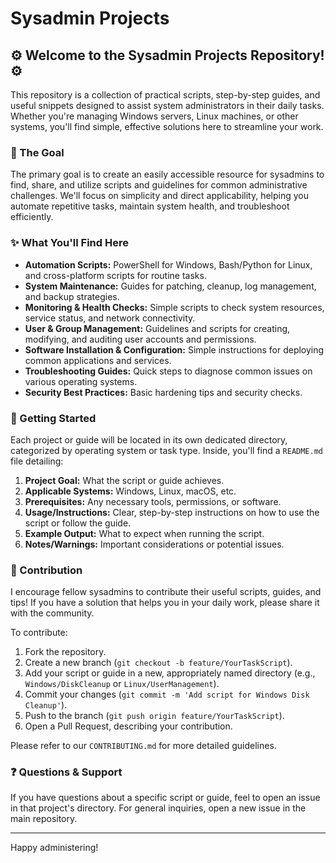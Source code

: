 # Sysadmin Projects

## ⚙️ Welcome to the Sysadmin Projects Repository! ⚙️

This repository is a collection of practical scripts, step-by-step guides, and useful snippets designed to assist system administrators in their daily tasks. Whether you're managing Windows servers, Linux machines, or other systems, you'll find simple, effective solutions here to streamline your work.

### 🎯 The Goal

The primary goal is to create an easily accessible resource for sysadmins to find, share, and utilize scripts and guidelines for common administrative challenges. We'll focus on simplicity and direct applicability, helping you automate repetitive tasks, maintain system health, and troubleshoot efficiently.

### ✨ What You'll Find Here

*   **Automation Scripts:** PowerShell for Windows, Bash/Python for Linux, and cross-platform scripts for routine tasks.
*   **System Maintenance:** Guides for patching, cleanup, log management, and backup strategies.
*   **Monitoring & Health Checks:** Simple scripts to check system resources, service status, and network connectivity.
*   **User & Group Management:** Guidelines and scripts for creating, modifying, and auditing user accounts and permissions.
*   **Software Installation & Configuration:** Simple instructions for deploying common applications and services.
*   **Troubleshooting Guides:** Quick steps to diagnose common issues on various operating systems.
*   **Security Best Practices:** Basic hardening tips and security checks.

### 🚀 Getting Started

Each project or guide will be located in its own dedicated directory, categorized by operating system or task type. Inside, you'll find a `README.md` file detailing:

1.  **Project Goal:** What the script or guide achieves.
2.  **Applicable Systems:** Windows, Linux, macOS, etc.
3.  **Prerequisites:** Any necessary tools, permissions, or software.
4.  **Usage/Instructions:** Clear, step-by-step instructions on how to use the script or follow the guide.
5.  **Example Output:** What to expect when running the script.
6.  **Notes/Warnings:** Important considerations or potential issues.

### 🤝 Contribution

I encourage fellow sysadmins to contribute their useful scripts, guides, and tips! If you have a solution that helps you in your daily work, please share it with the community.

To contribute:

1.  Fork the repository.
2.  Create a new branch (`git checkout -b feature/YourTaskScript`).
3.  Add your script or guide in a new, appropriately named directory (e.g., `Windows/DiskCleanup` or `Linux/UserManagement`).
4.  Commit your changes (`git commit -m 'Add script for Windows Disk Cleanup'`).
5.  Push to the branch (`git push origin feature/YourTaskScript`).
6.  Open a Pull Request, describing your contribution.

Please refer to our `CONTRIBUTING.md` for more detailed guidelines.

### ❓ Questions & Support

If you have questions about a specific script or guide, feel to open an issue in that project's directory. For general inquiries, open a new issue in the main repository.

---

Happy administering!
